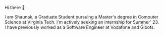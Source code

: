 
Hi there 👋

I am Shaunak, a Graduate Student pursuing a Master's degree in Computer Science at Virginia Tech. I'm actively seeking an internship for Summer' 23. 
I have previously worked as a Software Engineer at Vodafone and Gibots.
